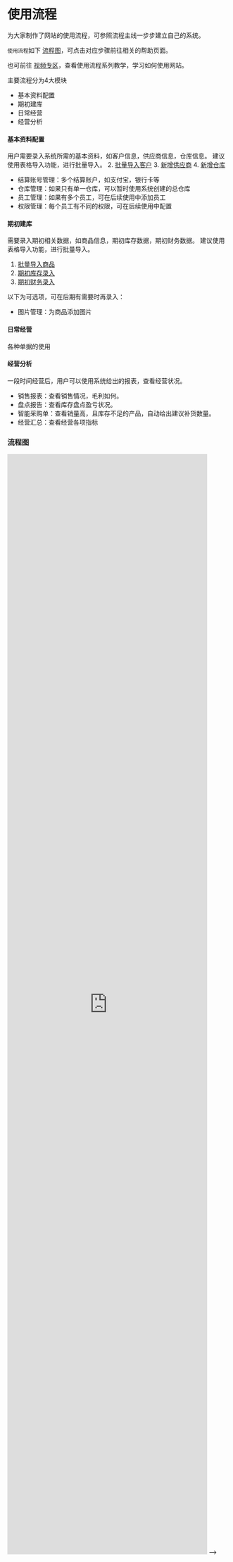 # 使用流程

为大家制作了网站的使用流程，可参照流程主线一步步建立自己的系统。 

`使用流程`如下 [流程图](#流程图)，可点击对应步骤前往相关的帮助页面。

也可前往 [视频专区](pages/视频专区.md)，查看使用流程系列教学，学习如何使用网站。

主要流程分为4大模块
- 基本资料配置
- 期初建库
- 日常经营
- 经营分析

#### 基本资料配置
用户需要录入系统所需的基本资料，如客户信息，供应商信息，仓库信息。
建议使用表格导入功能，进行批量导入。
2. [批量导入客户](pages/批量导入客户.md)
3. [新增供应商](pages/供应商管理.md)
4. [新增仓库](pages/仓库管理.md)


- 结算账号管理：多个结算账户，如支付宝，银行卡等
- 仓库管理：如果只有单一仓库，可以暂时使用系统创建的总仓库
- 员工管理：如果有多个员工，可在后续使用中添加员工
- 权限管理：每个员工有不同的权限，可在后续使用中配置

#### 期初建库
需要录入期初相关数据，如商品信息，期初库存数据，期初财务数据。
建议使用表格导入功能，进行批量导入。
1. [批量导入商品](pages/批量导入商品.md)
2. [期初库存录入](pages/期初库存录入.md)
2. [期初财务录入](pages/期初财务录入.md)

以下为可选项，可在后期有需要时再录入：
- 图片管理：为商品添加图片

#### 日常经营
各种单据的使用

#### 经营分析
一段时间经营后，用户可以使用系统给出的报表，查看经营状况。

- 销售报表：查看销售情况，毛利如何。
- 盘点报告：查看库存盘点盈亏状况。
- 智能采购单：查看销量高，且库存不足的产品，自动给出建议补货数量。
- 经营汇总：查看经营各项指标
 

 
 
 


### 流程图
<iframe  
 height=2500
 width=90%
 src="
https://viewer.diagrams.net/?highlight=0000ff&edit=_blank&layers=1&nav=1&title=%E6%9E%81%E7%AE%80%E8%BF%9B%E9%94%80%E5%AD%98.drawio#R5V1Zk5s4EP41PGbL3OLR%2BMgeye5UskftvqQYm7HJYOPFTGYmv34lIZlLxvIghPBOpSpYHBLd%2FbW6W91CM2e7l%2FdpcNh%2BTNZhrBmT9YtmzjXD0HXHgf%2Bhlte8xTX0vGGTRmtyUdHwOfoeksYJaX2K1uGxcmGWJHEWHaqNq2S%2FD1dZpS1I0%2BS5etlDEld7PQSbsNHweRXEzda%2FonW2zVuBPSnafwyjzZb2rE%2FImV1ALyYNx22wTp5LTeZCM2dpkmT50e5lFsaIeJQu%2BX3LM2dPA0vDfcZzw%2BLjl%2BTbPN79G6UzK9n9aQe7d%2B%2FM%2FCnfgviJvDAZbPZKKRCuIUHIzyTNtskm2Qfxomj10%2BRpvw5RNxP4q7jmQ5IcYKMOG7%2BGWfZKuBs8ZQls2ma7mJxtvgp5u2PylK7ClvFTkQjSTZi1XEdeC71LqQNCqPdhsguz9BVekIZxkEXfqswPiAxtTtcVZIYHhNL45x%2FHMP3t%2FiuSRGMSB%2FdhTKi6cDTf1KZAW9gacDQw0xZA8y1t6uCWpea7eWdxtH%2F8vfQ6X%2B7jYP9YnMtbt1kGSTtFwzCW62T1w9eXFfz3wyrZ4TbI1yWSzSP6tXA1z8J9w44B6okxmuY1sMXTfB9d4881z87H0CpOZaoS8StJUiEniOnP2ygLPx8CzN9nqD2qMvEQxfEsiZMU32uugxA8rGD7MUuTx7B0xlmB8P6hTYq%2BhWkWvrTynZz1iJwQZWUR6D4XyNcpnLcl1DuTqwUF%2FizJyhWItUeOWIMTsZYkxPJR3f2fUN0ZXE%2FamgeV4RTpIW%2BmTXM9CbWUhVscpJPgNVNdm%2FpEe8GWTtqxW4%2FndHWrOBm3pSd1oKCi1OlbjRWzFidmqamsiKrUx25TCp95yK13SbTPCgzpds3YqIMjZzy5q8aU0zCuUq6GE2dINRyCPTzeoGNsCrrEzANTbTrBClHXPGwcwlNTaHE4wQ6pnf398YBJmz8Hdlt5VFctXO0U2p%2FTBVK7yBCdILXbTedat6VzTUNBneuNHPoOp8oFSmlcp0n1psHCcPAszV9igMEWePGywasLMKhiRoCIy7Qr%2BEhrjd3dApwSbanlbwEukYYHNjbY8wgKUFCkLYkifd28D9D06i%2BQYvDn6Bh5O3MNmNrCQ9SFcy657z4tpvgeZn44EKibDHQAPM03hM%2F8%2BqTEoo5Tfw9aTsmZXFc84iHbOtcnoEb9XPU2zPPLT9KFGfqcrBy7VabzmmW6WnaZMfYIBDfhDVkhiO6uLZpZjMIIljPFNboVPsU54qY4FbzbUzBEpTnRGLszoPN6A4Zi3oA9BJ0fkn1WkvYJ%2FpNDfyDcyulJn1rIg%2FDyNeIpCjCgOB72z%2BQo1vP9C9ew4LY0rDNRUcOOfe2AEvCyhjWURLinQTfHm%2BIl0KUGXOyd6yRsCAHv42DLdEkOUPjFlgR1B0cHPDxGF8V7mgNhmHedMG%2BoHThQ00gyGBDmjT%2FBWcUDhNVT80rBGpAz9Shfn5zhZIPi8ZvLmpR3%2BdsYPGeF31byNc%2BktoopZVm10alou8i4sXVVV8WkP2PsITzxIOUN2xqigq1d4e9SJGIAem4pAbgIRvWvEHiG0U0h3FgoCqiY3GaOPbRs8IZCzMGy2%2F756de5fvj576%2FzD3dfLPC6ef%2Bc0kTam6I780VVjUB5M5Sui9QqQMvVhV0Dfb85TSDD5Qp1%2F1SwN%2FqWgXRTrDcWgSoWQpXSrGMPQZm8IShTVgiKk%2FATBuH5dICLQsAIca4GDBwjgqco9GoYbOJU0ZiCVLhwsog3ttMljKgaHxoZXArwYezBHZM3uGPKCu5wFt8xUm1vk%2FC2raT956E1PpDXKFg4aGwjHZK35Cq%2FD2uP1S3grIk1xx4gA15V%2F9kqOsQ2y3oYFTJ5c60sTy2VyEjVvk3C266iKhEth57ieHNpKrHZbUklvtnLNccePqyrS1fF9G6TA7XH52gHmRZiggVpRrCHAIqF0g9WjxvMD0rJfYKvXgfH7YlF9CkfInROlFFOa15fqa%2FUpDEwWTRuIzLp7ROkZbDfQDKcunOr3TEmQJvRmVXrK4izMN0HWegjoh0bfBWQ600Tx3r10KSvx7eLML9HDapsNPWhHTnA61ArnCwhiDmWpxxzVDUpWyl%2BuSKQd88kKpyKGJoWIzDLtXeHh7QXmBfYqTMRSmhWpXkQR5s9PF5BmodwZvORHEerIJ6SE7tovc7ZGx6j78F9TGfGA1pYxq9u%2B5o9R8%2BCHD3mzKVZxYTXun1xKs3PJuk6TFmpyJs0WEdhJU35Af%2BVzs2jFE5oUYKGHQbHrGkXnW6pyuomDo5HcnzavAz%2FeAyz1Zb86E0hmBV1YDWVgc5QBvXVfnHSp6oy4N7Vghf2lizYC9imIs%2F0tlE4H6m1fralqHYifFuKG9szrci4UcnfoeXttckDLNGuI8hhBrjwGa8o%2BblszdAxWSSiWzgOV0fuqLc1AsciRIsLWXESBRBIr9LHY3mENPmh6qT1RiDWJgbMvAEfmzCntNAhzZOqqiBWyDl74YJ1Ujd1OE2Fk2DxO3YXTAXQk6XATJxRdYmoldZl84H5VmbTemBeJ2vZiI8XrFwOvpSClsKyPCziFYmTSnne16PHckEFP1I97zYhegPbmoXWt8YtRzluqZqb3k3huZwKz1RK4bFsMhZyOLLAGejCaz7IYPYQxmDLqJBjDImcT3fuL87dj592279%2B%2BzXevx7nf9y9YzglgyGnJsBvhFJrRKGMJSY9zH6gc36z4betgnSJJ%2FBVsdYDG90iDEaJrMKrWPsC57BBBKZ4qmTZi4HreRRyoNWWjVZmTZVOWwDaG7ATNhtP6xDru6jfhACxgS9uOeD3BqQC8Rrm28g%2Fy9dEAdamnZjfeJpo5tsjYH7DuVAwlEsrPJVQw29aiRGewEdurdfC0o5oksykHuqUVAvLKs9oZKjJ2GG8XqB1vm6ko8XlicO6EjlsQMVKLUcl9%2BktioDm2F%2F%2BKousIEPXZHzsT6GWPJrgDpaezxqICGTbwmfxbjViA%2Bfmd81UHkxeeAYiRF5cteVFyeRkZ%2BwWnj2QhVfAX7KF10ixy%2BNcubEF21FKhYPCavnW%2FN4chdtk2HyNYXSE860Zdpbc3Y6uTfmqy9CprNtBByiVU5rMtGss4ZGdbiXLoyjZczi2U5aZQKTXaEbzdy5lENm9JZ06rC%2F7OGi5jmxkAPBHT3BcDOAvaXiT0wqFUhlEZ7KcOyQTnctJakpCu%2FDxg6oiHr0lGV37EReon1DmIlRaPvmgrxKhFdbAhBjUAjWtiBlYkHDV4q6WIlH387kDZXWDYvM69qccJHm%2BL28juwvD6CRqjkDfTV1Rs10VTQNVi8pbeXDZL2QsrbaInnIBv2a8HFchIuzRvAk5yL88jG7IV8zN6wf5bo%2F5T29GPtVGN4Z8h5FO2CJ6yiG%2FGWEfBPk8w%2BiEfFexaqx%2BkA9sFZGvatS3I%2FI9TuS7snZc5WQHxz6YMqMztQ0%2FdMbna5g7fpj1kLg4CrFqCpteCU4mAzix2luwSgmHj86013eJjNpwouskfJflg2YqNaVBZtGXqv4KY8Wqbbfni9UOsvwSPqqP6cumcjbZPrNOWP8qglXfmkjaVxHqJSX5ertB0zr1wbbv5hmIcVEg1bIeO9fym3I%2FEgeb0iTJyrIH6bL9mKyRWC3%2BAw%3D%3D
 "  
 frameborder=0  
 allowfullscreen />
 
 
 
<!--

<iframe frameborder="0" style="width:100%;height:2443px;" src="https://viewer.diagrams.net/?highlight=0000ff&edit=_blank&layers=1&nav=1&title=%E6%9E%81%E7%AE%80%E8%BF%9B%E9%94%80%E5%AD%98.drawio#R5V1Zk5s4EP41PGbL3OLR%2BMgeye5UskftvqQYm7HJYOPFTGYmv34lIZlLxvIghPBOpSpYHBLd%2FbW6W91CM2e7l%2FdpcNh%2BTNZhrBmT9YtmzjXD0HXHgf%2Bhlte8xTX0vGGTRmtyUdHwOfoeksYJaX2K1uGxcmGWJHEWHaqNq2S%2FD1dZpS1I0%2BS5etlDEld7PQSbsNHweRXEzda%2FonW2zVuBPSnafwyjzZb2rE%2FImV1ALyYNx22wTp5LTeZCM2dpkmT50e5lFsaIeJQu%2BX3LM2dPA0vDfcZzw%2BLjl%2BTbPN79G6UzK9n9aQe7d%2B%2FM%2FCnfgviJvDAZbPZKKRCuIUHIzyTNtskm2Qfxomj10%2BRpvw5RNxP4q7jmQ5IcYKMOG7%2BGWfZKuBs8ZQls2ma7mJxtvgp5u2PylK7ClvFTkQjSTZi1XEdeC71LqQNCqPdhsguz9BVekIZxkEXfqswPiAxtTtcVZIYHhNL45x%2FHMP3t%2FiuSRGMSB%2FdhTKi6cDTf1KZAW9gacDQw0xZA8y1t6uCWpea7eWdxtH%2F8vfQ6X%2B7jYP9YnMtbt1kGSTtFwzCW62T1w9eXFfz3wyrZ4TbI1yWSzSP6tXA1z8J9w44B6okxmuY1sMXTfB9d4881z87H0CpOZaoS8StJUiEniOnP2ygLPx8CzN9nqD2qMvEQxfEsiZMU32uugxA8rGD7MUuTx7B0xlmB8P6hTYq%2BhWkWvrTynZz1iJwQZWUR6D4XyNcpnLcl1DuTqwUF%2FizJyhWItUeOWIMTsZYkxPJR3f2fUN0ZXE%2FamgeV4RTpIW%2BmTXM9CbWUhVscpJPgNVNdm%2FpEe8GWTtqxW4%2FndHWrOBm3pSd1oKCi1OlbjRWzFidmqamsiKrUx25TCp95yK13SbTPCgzpds3YqIMjZzy5q8aU0zCuUq6GE2dINRyCPTzeoGNsCrrEzANTbTrBClHXPGwcwlNTaHE4wQ6pnf398YBJmz8Hdlt5VFctXO0U2p%2FTBVK7yBCdILXbTedat6VzTUNBneuNHPoOp8oFSmlcp0n1psHCcPAszV9igMEWePGywasLMKhiRoCIy7Qr%2BEhrjd3dApwSbanlbwEukYYHNjbY8wgKUFCkLYkifd28D9D06i%2BQYvDn6Bh5O3MNmNrCQ9SFcy657z4tpvgeZn44EKibDHQAPM03hM%2F8%2BqTEoo5Tfw9aTsmZXFc84iHbOtcnoEb9XPU2zPPLT9KFGfqcrBy7VabzmmW6WnaZMfYIBDfhDVkhiO6uLZpZjMIIljPFNboVPsU54qY4FbzbUzBEpTnRGLszoPN6A4Zi3oA9BJ0fkn1WkvYJ%2FpNDfyDcyulJn1rIg%2FDyNeIpCjCgOB72z%2BQo1vP9C9ew4LY0rDNRUcOOfe2AEvCyhjWURLinQTfHm%2BIl0KUGXOyd6yRsCAHv42DLdEkOUPjFlgR1B0cHPDxGF8V7mgNhmHedMG%2BoHThQ00gyGBDmjT%2FBWcUDhNVT80rBGpAz9Shfn5zhZIPi8ZvLmpR3%2BdsYPGeF31byNc%2BktoopZVm10alou8i4sXVVV8WkP2PsITzxIOUN2xqigq1d4e9SJGIAem4pAbgIRvWvEHiG0U0h3FgoCqiY3GaOPbRs8IZCzMGy2%2F756de5fvj576%2FzD3dfLPC6ef%2Bc0kTam6I780VVjUB5M5Sui9QqQMvVhV0Dfb85TSDD5Qp1%2F1SwN%2FqWgXRTrDcWgSoWQpXSrGMPQZm8IShTVgiKk%2FATBuH5dICLQsAIca4GDBwjgqco9GoYbOJU0ZiCVLhwsog3ttMljKgaHxoZXArwYezBHZM3uGPKCu5wFt8xUm1vk%2FC2raT956E1PpDXKFg4aGwjHZK35Cq%2FD2uP1S3grIk1xx4gA15V%2F9kqOsQ2y3oYFTJ5c60sTy2VyEjVvk3C266iKhEth57ieHNpKrHZbUklvtnLNccePqyrS1fF9G6TA7XH52gHmRZiggVpRrCHAIqF0g9WjxvMD0rJfYKvXgfH7YlF9CkfInROlFFOa15fqa%2FUpDEwWTRuIzLp7ROkZbDfQDKcunOr3TEmQJvRmVXrK4izMN0HWegjoh0bfBWQ600Tx3r10KSvx7eLML9HDapsNPWhHTnA61ArnCwhiDmWpxxzVDUpWyl%2BuSKQd88kKpyKGJoWIzDLtXeHh7QXmBfYqTMRSmhWpXkQR5s9PF5BmodwZvORHEerIJ6SE7tovc7ZGx6j78F9TGfGA1pYxq9u%2B5o9R8%2BCHD3mzKVZxYTXun1xKs3PJuk6TFmpyJs0WEdhJU35Af%2BVzs2jFE5oUYKGHQbHrGkXnW6pyuomDo5HcnzavAz%2FeAyz1Zb86E0hmBV1YDWVgc5QBvXVfnHSp6oy4N7Vghf2lizYC9imIs%2F0tlE4H6m1fralqHYifFuKG9szrci4UcnfoeXttckDLNGuI8hhBrjwGa8o%2BblszdAxWSSiWzgOV0fuqLc1AsciRIsLWXESBRBIr9LHY3mENPmh6qT1RiDWJgbMvAEfmzCntNAhzZOqqiBWyDl74YJ1Ujd1OE2Fk2DxO3YXTAXQk6XATJxRdYmoldZl84H5VmbTemBeJ2vZiI8XrFwOvpSClsKyPCziFYmTSnne16PHckEFP1I97zYhegPbmoXWt8YtRzluqZqb3k3huZwKz1RK4bFsMhZyOLLAGejCaz7IYPYQxmDLqJBjDImcT3fuL87dj592279%2B%2BzXevx7nf9y9YzglgyGnJsBvhFJrRKGMJSY9zH6gc36z4betgnSJJ%2FBVsdYDG90iDEaJrMKrWPsC57BBBKZ4qmTZi4HreRRyoNWWjVZmTZVOWwDaG7ATNhtP6xDru6jfhACxgS9uOeD3BqQC8Rrm28g%2Fy9dEAdamnZjfeJpo5tsjYH7DuVAwlEsrPJVQw29aiRGewEdurdfC0o5oksykHuqUVAvLKs9oZKjJ2GG8XqB1vm6ko8XlicO6EjlsQMVKLUcl9%2BktioDm2F%2F%2BKousIEPXZHzsT6GWPJrgDpaezxqICGTbwmfxbjViA%2Bfmd81UHkxeeAYiRF5cteVFyeRkZ%2BwWnj2QhVfAX7KF10ixy%2BNcubEF21FKhYPCavnW%2FN4chdtk2HyNYXSE860Zdpbc3Y6uTfmqy9CprNtBByiVU5rMtGss4ZGdbiXLoyjZczi2U5aZQKTXaEbzdy5lENm9JZ06rC%2F7OGi5jmxkAPBHT3BcDOAvaXiT0wqFUhlEZ7KcOyQTnctJakpCu%2FDxg6oiHr0lGV37EReon1DmIlRaPvmgrxKhFdbAhBjUAjWtiBlYkHDV4q6WIlH387kDZXWDYvM69qccJHm%2BL28juwvD6CRqjkDfTV1Rs10VTQNVi8pbeXDZL2QsrbaInnIBv2a8HFchIuzRvAk5yL88jG7IV8zN6wf5bo%2F5T29GPtVGN4Z8h5FO2CJ6yiG%2FGWEfBPk8w%2BiEfFexaqx%2BkA9sFZGvatS3I%2FI9TuS7snZc5WQHxz6YMqMztQ0%2FdMbna5g7fpj1kLg4CrFqCpteCU4mAzix2luwSgmHj86013eJjNpwouskfJflg2YqNaVBZtGXqv4KY8Wqbbfni9UOsvwSPqqP6cumcjbZPrNOWP8qglXfmkjaVxHqJSX5ertB0zr1wbbv5hmIcVEg1bIeO9fym3I%2FEgeb0iTJyrIH6bL9mKyRWC3%2BAw%3D%3D"></iframe>

-->

